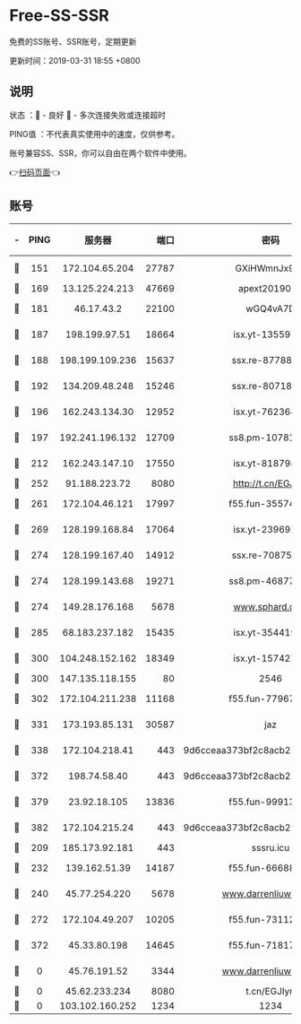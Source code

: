 # Free-SS-SSR

免费的SS账号、SSR账号，定期更新

更新时间：2019-03-31 18:55 +0800

## 说明

状态     ：🙂 - 良好 🙁 - 多次连接失败或连接超时

PING值   ：不代表真实使用中的速度，仅供参考。

账号兼容SS、SSR，你可以自由在两个软件中使用。

👉[扫码页面](https://liesauer.github.io/Free-SS-SSR/)👈

## 账号

|-|PING|服务器|端口|密码|加密方式|区域|
|:----:|:----:|:-----:|-----:|:----:|:----:|:----:|
|🙂|151|172.104.65.204|27787|GXiHWmnJx94S|aes-256-cfb|JP|
|🙂|169|13.125.224.213|47669|apext2019001|chacha20|KR|
|🙂|181|46.17.43.2|22100|wGQ4vA7D|aes-256-gcm|RU|
|🙂|187|198.199.97.51|18664|isx.yt-13559717|aes-256-cfb|US|
|🙂|188|198.199.109.236|15637|ssx.re-87788368|aes-256-cfb|US|
|🙂|192|134.209.48.248|15246|ssx.re-80718024|aes-256-cfb|US|
|🙂|196|162.243.134.30|12952|isx.yt-76236422|aes-256-cfb|US|
|🙂|197|192.241.196.132|12709|ss8.pm-10781424|aes-256-cfb|US|
|🙂|212|162.243.147.10|17550|isx.yt-81879846|aes-256-cfb|US|
|🙂|252|91.188.223.72|8080|http://t.cn/EGJIyrl|rc4-md5|RU|
|🙂|261|172.104.46.121|17997|f55.fun-35574744|aes-256-cfb|SG|
|🙂|269|128.199.168.84|17064|isx.yt-23969273|aes-256-cfb|SG|
|🙂|274|128.199.167.40|14912|ssx.re-70875731|aes-256-cfb|SG|
|🙂|274|128.199.143.68|19271|ss8.pm-46877395|aes-256-cfb|SG|
|🙂|274|149.28.176.168|5678|www.sphard.com|aes-256-cfb|AU|
|🙂|285|68.183.237.182|15435|isx.yt-35441993|aes-256-cfb|SG|
|🙂|300|104.248.152.162|18349|isx.yt-15742711|aes-256-cfb|SG|
|🙂|300|147.135.118.155|80|2546|chacha20|US|
|🙂|302|172.104.211.238|11168|f55.fun-77967881|aes-256-cfb|US|
|🙂|331|173.193.85.131|30587|jaz|aes-256-cfb|US|
|🙂|338|172.104.218.41|443|9d6cceaa373bf2c8acb22e60b6a58be6|aes-256-cfb|US|
|🙂|372|198.74.58.40|443|9d6cceaa373bf2c8acb22e60b6a58be6|aes-256-cfb|US|
|🙂|379|23.92.18.105|13836|f55.fun-99913847|aes-256-cfb|US|
|🙂|382|172.104.215.24|443|9d6cceaa373bf2c8acb22e60b6a58be6|aes-256-cfb|US|
|🙂|209|185.173.92.181|443|sssru.icu|rc4-md5|RU|
|🙂|232|139.162.51.39|14187|f55.fun-66688027|aes-256-cfb|SG|
|🙂|240|45.77.254.220|5678|www.darrenliuwei.com|aes-256-cfb|SG|
|🙂|272|172.104.49.207|10205|f55.fun-73112677|aes-256-cfb|SG|
|🙂|372|45.33.80.198|14645|f55.fun-71817463|aes-256-cfb|US|
|🙁|0|45.76.191.52|3344|www.darrenliuwei.com|aes-256-cfb|JP|
|🙁|0|45.62.233.234|8080|t.cn/EGJIyrl|rc4-md5|CA|
|🙁|0|103.102.160.252|1234|1234|rc4-md5|JP|
